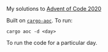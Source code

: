 My solutions to [Advent of Code 2020](https://adventofcode.com/2020)

Built on [`cargo-aoc`](https://crates.io/crates/cargo-aoc). To run:

```
cargo aoc -d <day>
```

To run the code for a particular day.
